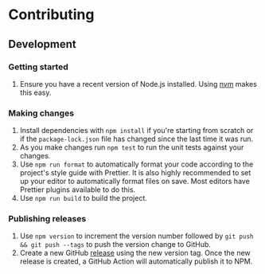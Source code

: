 # Contributing

## Development

### Getting started

1. Ensure you have a recent version of Node.js installed. Using [nvm](https://github.com/nvm-sh/nvm) makes this easy.

### Making changes

1. Install dependencies with `npm install` if you're starting from scratch or if the `package-lock.json` file has changed since the last time it was run.
2. As you make changes run `npm test` to run the unit tests against your changes.
3. Use `npm run format` to automatically format your code according to the project's style guide with Prettier. It is also highly recommended to set up your editor to automatically format files on save. Most editors have Prettier plugins available to do this.
4. Use `npm run build` to build the project.

### Publishing releases

1. Use `npm version` to increment the version number followed by `git push && git push --tags` to push the version change to GitHub.
2. Create a new GitHub [release](https://github.com/geneontology/wc-gocam-viz/releases) using the new version tag. Once the new release is created, a GitHub Action will automatically publish it to NPM.
